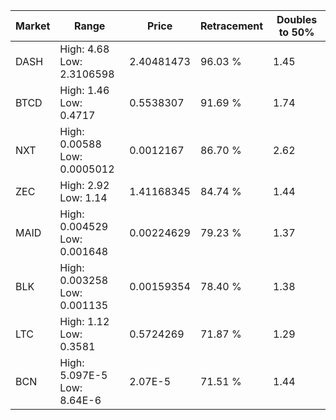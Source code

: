 | Market | Range | Price| Retracement | Doubles to 50% |
| --- | --- | --- | --- | --- |
| DASH | High: 4.68<br />Low: 2.3106598 | 2.40481473 | 96.03 % | 1.45 |
| BTCD | High: 1.46<br />Low: 0.4717 | 0.5538307 | 91.69 % | 1.74 |
| NXT | High: 0.00588<br />Low: 0.0005012 | 0.0012167 | 86.70 % | 2.62 |
| ZEC | High: 2.92<br />Low: 1.14 | 1.41168345 | 84.74 % | 1.44 |
| MAID | High: 0.004529<br />Low: 0.001648 | 0.00224629 | 79.23 % | 1.37 |
| BLK | High: 0.003258<br />Low: 0.001135 | 0.00159354 | 78.40 % | 1.38 |
| LTC | High: 1.12<br />Low: 0.3581 | 0.5724269 | 71.87 % | 1.29 |
| BCN | High: 5.097E-5<br />Low: 8.64E-6 | 2.07E-5 | 71.51 % | 1.44 |
